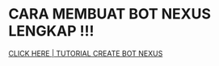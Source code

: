 # CARA MEMBUAT BOT NEXUS LENGKAP !!!

[ CLICK HERE | TUTORIAL CREATE BOT NEXUS ](https://youtu.be/b0t4n_G-C0A)
